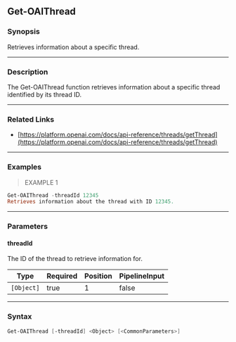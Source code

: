 Get-OAIThread
-------------

### Synopsis
Retrieves information about a specific thread.

---

### Description

The Get-OAIThread function retrieves information about a specific thread identified by its thread ID.

---

### Related Links
* [https://platform.openai.com/docs/api-reference/threads/getThread](https://platform.openai.com/docs/api-reference/threads/getThread)

---

### Examples
> EXAMPLE 1

```PowerShell
Get-OAIThread -threadId 12345
Retrieves information about the thread with ID 12345.
```

---

### Parameters
#### **threadId**
The ID of the thread to retrieve information for.

|Type      |Required|Position|PipelineInput|
|----------|--------|--------|-------------|
|`[Object]`|true    |1       |false        |

---

### Syntax
```PowerShell
Get-OAIThread [-threadId] <Object> [<CommonParameters>]
```

